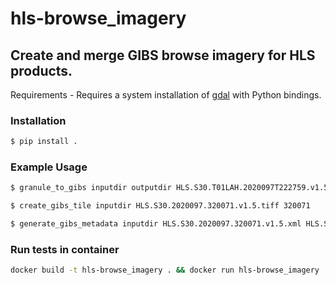 # hls-browse_imagery
## Create and merge GIBS browse imagery for HLS products.

Requirements - Requires a system installation of [gdal](https://github.com/OSGeo/gdal) with Python bindings.

### Installation
```bash
$ pip install .
```

### Example Usage
```bash
$ granule_to_gibs inputdir outputdir HLS.S30.T01LAH.2020097T222759.v1.5
```
```bash
$ create_gibs_tile inputdir HLS.S30.2020097.320071.v1.5.tiff 320071
```
```bash
$ generate_gibs_metadata inputdir HLS.S30.2020097.320071.v1.5.xml HLS.S30.2020097.320071.v1.5.tiff  2020097
```

### Run tests in container
```bash
docker build -t hls-browse_imagery . && docker run hls-browse_imagery
```
